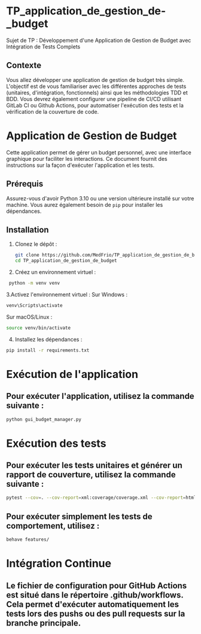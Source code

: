 # TP_application_de_gestion_de-_budget
Sujet de TP : Développement d'une Application de Gestion de  Budget avec Intégration de Tests Complets


## Contexte
Vous allez développer une application de gestion de budget très simple. L'objectif est de vous familiariser avec les différentes approches de tests (unitaires, d'intégration, fonctionnels) ainsi que les méthodologies TDD et BDD. Vous devrez également configurer une pipeline de CI/CD utilisant GitLab CI ou Github Actions,  pour automatiser l'exécution des tests et la vérification de la couverture de code.


# Application de Gestion de Budget

Cette application permet de gérer un budget personnel, avec une interface graphique pour faciliter les interactions. Ce document fournit des instructions sur la façon d'exécuter l'application et les tests.

## Prérequis

Assurez-vous d'avoir Python 3.10 ou une version ultérieure installé sur votre machine. Vous aurez également besoin de `pip` pour installer les dépendances.

## Installation

1. Clonez le dépôt :
   ```bash
   git clone https://github.com/MedFrio/TP_application_de_gestion_de_budget.git
   cd TP_application_de_gestion_de_budget
   ```

2. Créez un environnement virtuel :
  ```bash
   python -m venv venv
   ```
3.Activez l'environnement virtuel :
Sur Windows :
  ```bash
  venv\Scripts\activate
   ```
Sur macOS/Linux :
  ```bash
  source venv/bin/activate
```
4. Installez les dépendances :

  ```bash
  pip install -r requirements.txt
```

# Exécution de l'application
## Pour exécuter l'application, utilisez la commande suivante :

  ```bash
  python gui_budget_manager.py
```
# Exécution des tests
## Pour exécuter les tests unitaires et générer un rapport de couverture, utilisez la commande suivante :
  ```bash
  pytest --cov=. --cov-report=xml:coverage/coverage.xml --cov-report=html:coverage/htmlcov tests
```
## Pour exécuter simplement les tests de comportement, utilisez :
  ```bash
  behave features/
```

# Intégration Continue
## Le fichier de configuration pour GitHub Actions est situé dans le répertoire .github/workflows. Cela permet d'exécuter automatiquement les tests lors des pushs ou des pull requests sur la branche principale.
